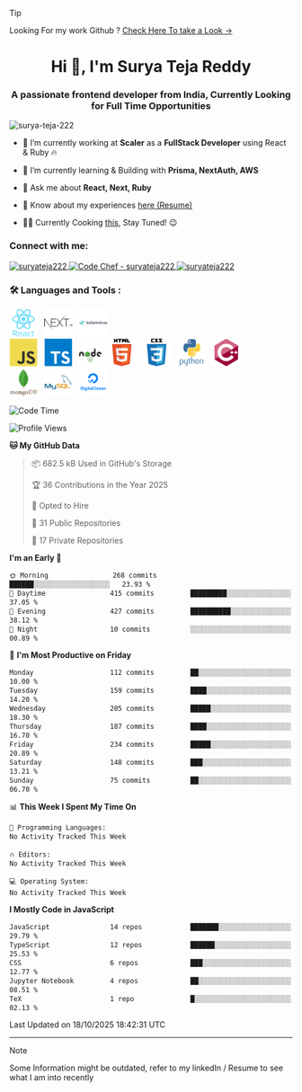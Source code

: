 > [!TIP]
> Looking For my work Github ? [Check Here To take a Look ->](https://github.com/suryateja-7)


<h1 align="center">Hi 👋, I'm Surya Teja Reddy</h1>
<h3 align="center">A passionate frontend developer from India, Currently Looking for Full Time Opportunities</h3>

<p align="left"> <img src="https://komarev.com/ghpvc/?username=surya-teja-222&label=Profile%20views&color=0e75b6&style=flat" alt="surya-teja-222" /> </p>

-   🔭 I’m currently working at **Scaler** as a **FullStack Developer** using React & Ruby 🔥

-   🌱 I’m currently learning & Building with **Prisma, NextAuth, AWS**

-   💬 Ask me about **React, Next, Ruby**

-   📄 Know about my experiences [here (Resume)](https://suryaa-codes.vercel.app/resume)

-   🧑‍🍳 Currently Cooking [this](https://suryaa-codes.vercel.app/), Stay Tuned! 😉

<h3 align="left">Connect with me:</h3>
<p align="left">
    <a href="https://linkedin.com/in/suryateja222" target="blank">
        <img align="center"
            src="https://raw.githubusercontent.com/rahuldkjain/github-profile-readme-generator/master/src/images/icons/Social/linked-in-alt.svg"
            alt="suryateja222"
            height="40"
            width="40"
        />
    </a>
    <a href="https://www.codechef.com/users/suryateja222" target="blank">
    <img align="center"
            src="https://d2beiqkhq929f0.cloudfront.net/public_assets/assets/000/073/618/original/Codechef_icon.jpg" alt="Code Chef - suryateja222" height="40"
            width="40" />
    </a>
    <a href="https://www.leetcode.com/suryateja222" target="blank"><img align="center"
            src="https://raw.githubusercontent.com/rahuldkjain/github-profile-readme-generator/master/src/images/icons/Social/leet-code.svg"
            alt="suryateja222" height="40" width="40" /></a>
</p>

### 🛠️  Languages and Tools :


<div id="frameworks">
    <img src="icons_readme/react.svg" title="react" alt="react" width="50" height="50"  />&nbsp;&nbsp;
    <img src="icons_readme/nextjs.svg" title="nextjs" alt="next" width="50" height="50"  />&nbsp;&nbsp;
    <img src="icons_readme/tailwindcss.svg" title="tailwindcss" alt="tailwindcss" width="50" height="50"  />&nbsp;&nbsp;
</div>


<div id="languages-oops" >
    <img src="icons_readme/javascript.svg" title="javascript" alt="javascript" width="50" height="50"  />&nbsp;&nbsp;
     <img src="https://raw.githubusercontent.com/devicons/devicon/master/icons/typescript/typescript-original.svg" title="Typescript" alt="Typescript" width="50" height="50"  />&nbsp;&nbsp;
     <img src="https://raw.githubusercontent.com/devicons/devicon/master/icons/nodejs/nodejs-original-wordmark.svg"
      alt="nodejs" width="40" height="40" />&nbsp;&nbsp;
    <img src="icons_readme/html5.svg" title="HTML5" alt="html5" width="50" height="50"  />&nbsp;&nbsp;
    <img src="icons_readme/css3.svg" title="CSS3" alt="CSS3" width="50" height="50"  />&nbsp;&nbsp;
    <img src="icons_readme/python.svg" title="Python" alt="python" width="50" height="50"  />&nbsp;&nbsp;
    <img src="icons_readme/cpp.svg" title="cpp" alt="cpp" width="50" height="50"  />&nbsp;&nbsp;
</div>

<div id="languages-dbs">
    <img src="icons_readme/mongodb.svg" title="Mongodb" alt="Mongodb" width="50" height="50"  />&nbsp;&nbsp;
    <img src="icons_readme/mysql.svg" title="MySql" alt="Mysql" width="50" height="50"  />&nbsp;&nbsp;
    <img src="icons_readme/digitalocean.svg" title="DigitalOcean" alt="DigitalOcean" width="50" height="50"  />&nbsp;&nbsp;



<!--START_SECTION:waka-->
![Code Time](http://img.shields.io/badge/Code%20Time-1%2C420%20hrs%2034%20mins-blue)

![Profile Views](http://img.shields.io/badge/Profile%20Views-1-blue)

**🐱 My GitHub Data** 

> 📦 682.5 kB Used in GitHub's Storage 
 > 
> 🏆 36 Contributions in the Year 2025
 > 
> 💼 Opted to Hire
 > 
> 📜 31 Public Repositories 
 > 
> 🔑 17 Private Repositories 
 > 
**I'm an Early 🐤** 

```text
🌞 Morning                268 commits         ██████░░░░░░░░░░░░░░░░░░░   23.93 % 
🌆 Daytime                415 commits         █████████░░░░░░░░░░░░░░░░   37.05 % 
🌃 Evening                427 commits         ██████████░░░░░░░░░░░░░░░   38.12 % 
🌙 Night                  10 commits          ░░░░░░░░░░░░░░░░░░░░░░░░░   00.89 % 
```
📅 **I'm Most Productive on Friday** 

```text
Monday                   112 commits         ██░░░░░░░░░░░░░░░░░░░░░░░   10.00 % 
Tuesday                  159 commits         ████░░░░░░░░░░░░░░░░░░░░░   14.20 % 
Wednesday                205 commits         █████░░░░░░░░░░░░░░░░░░░░   18.30 % 
Thursday                 187 commits         ████░░░░░░░░░░░░░░░░░░░░░   16.70 % 
Friday                   234 commits         █████░░░░░░░░░░░░░░░░░░░░   20.89 % 
Saturday                 148 commits         ███░░░░░░░░░░░░░░░░░░░░░░   13.21 % 
Sunday                   75 commits          ██░░░░░░░░░░░░░░░░░░░░░░░   06.70 % 
```


📊 **This Week I Spent My Time On** 

```text
💬 Programming Languages: 
No Activity Tracked This Week

🔥 Editors: 
No Activity Tracked This Week

💻 Operating System: 
No Activity Tracked This Week
```

**I Mostly Code in JavaScript** 

```text
JavaScript               14 repos            ███████░░░░░░░░░░░░░░░░░░   29.79 % 
TypeScript               12 repos            ██████░░░░░░░░░░░░░░░░░░░   25.53 % 
CSS                      6 repos             ███░░░░░░░░░░░░░░░░░░░░░░   12.77 % 
Jupyter Notebook         4 repos             ██░░░░░░░░░░░░░░░░░░░░░░░   08.51 % 
TeX                      1 repo              █░░░░░░░░░░░░░░░░░░░░░░░░   02.13 % 
```




 Last Updated on 18/10/2025 18:42:31 UTC
<!--END_SECTION:waka-->

---


> [!NOTE]
> Some Information might be outdated, refer to my linkedIn / Resume to see what I am into recently
